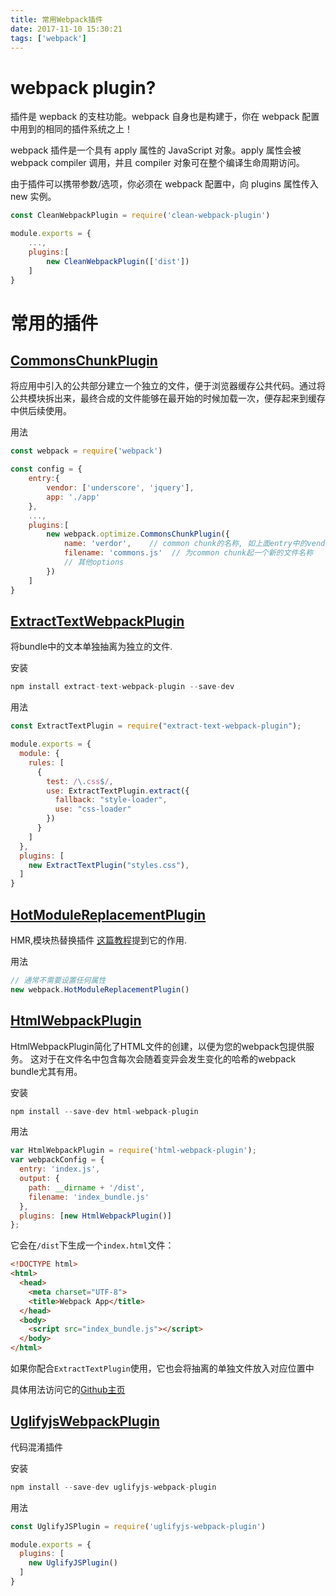 ```yaml
---
title: 常用Webpack插件
date: 2017-11-10 15:30:21
tags: ['webpack']
---
```


# webpack plugin?
插件是 wepback 的支柱功能。webpack 自身也是构建于，你在 webpack 配置中用到的相同的插件系统之上！

webpack 插件是一个具有 apply 属性的 JavaScript 对象。apply 属性会被 webpack compiler 调用，并且 compiler 对象可在整个编译生命周期访问。


由于插件可以携带参数/选项，你必须在 webpack 配置中，向 plugins 属性传入 new 实例。

```js
const CleanWebpackPlugin = require('clean-webpack-plugin')

module.exports = {
    ...,
    plugins:[
        new CleanWebpackPlugin(['dist'])
    ]
}
```

# 常用的插件

## [CommonsChunkPlugin](https://doc.webpack-china.org/plugins/commons-chunk-plugin)

将应用中引入的公共部分建立一个独立的文件，便于浏览器缓存公共代码。通过将公共模块拆出来，最终合成的文件能够在最开始的时候加载一次，便存起来到缓存中供后续使用。


用法
```js
const webpack = require('webpack')

const config = {
    entry:{
        vendor: ['underscore', 'jquery'],
        app: './app'
    },
    ...,
    plugins:[
        new webpack.optimize.CommonsChunkPlugin({
            name: 'verdor',    // common chunk的名称, 如上面entry中的vendor
            filename: 'commons.js'  // 为common chunk起一个新的文件名称
            // 其他options
        })
    ]
}
```

## [ExtractTextWebpackPlugin](https://doc.webpack-china.org/plugins/extract-text-webpack-plugin/)

将bundle中的文本单独抽离为独立的文件.

安装
```js
npm install extract-text-webpack-plugin --save-dev 
```

用法
```js
const ExtractTextPlugin = require("extract-text-webpack-plugin");

module.exports = {
  module: {
    rules: [
      {
        test: /\.css$/,
        use: ExtractTextPlugin.extract({
          fallback: "style-loader",
          use: "css-loader"
        })
      }
    ]
  },
  plugins: [
    new ExtractTextPlugin("styles.css"),
  ]
}
```

## [HotModuleReplacementPlugin](https://doc.webpack-china.org/plugins/hot-module-replacement-plugin/)

HMR,模块热替换插件
[这篇教程](https://doc.webpack-china.org/concepts/hot-module-replacement)提到它的作用.

用法
```js
// 通常不需要设置任何属性
new webpack.HotModuleReplacementPlugin()
```

## [HtmlWebpackPlugin](https://doc.webpack-china.org/plugins/html-webpack-plugin/)

HtmlWebpackPlugin简化了HTML文件的创建，以便为您的webpack包提供服务。 这对于在文件名中包含每次会随着变异会发生变化的哈希的webpack bundle尤其有用。

安装
```js
npm install --save-dev html-webpack-plugin
```

用法
```js
var HtmlWebpackPlugin = require('html-webpack-plugin');
var webpackConfig = {
  entry: 'index.js',
  output: {
    path: __dirname + '/dist',
    filename: 'index_bundle.js'
  },
  plugins: [new HtmlWebpackPlugin()]
};
```
它会在`/dist`下生成一个`index.html`文件：
```html
<!DOCTYPE html>
<html>
  <head>
    <meta charset="UTF-8">
    <title>Webpack App</title>
  </head>
  <body>
    <script src="index_bundle.js"></script>
  </body>
</html>
```
如果你配合`ExtractTextPlugin`使用，它也会将抽离的单独文件放入对应位置中

具体用法访问它的[Github主页](https://github.com/jantimon/html-webpack-plugin)

## [UglifyjsWebpackPlugin](https://doc.webpack-china.org/plugins/uglifyjs-webpack-plugin/)

代码混淆插件

安装
```js
npm install --save-dev uglifyjs-webpack-plugin
```

用法
```js
const UglifyJSPlugin = require('uglifyjs-webpack-plugin')

module.exports = {
  plugins: [
    new UglifyJSPlugin()
  ]
}
```

